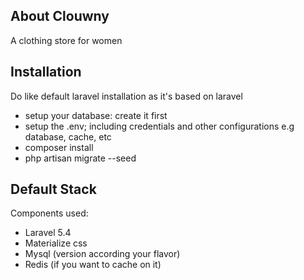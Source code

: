 ## About Clouwny

A clothing store for women


## Installation

Do like default laravel installation as it's based on laravel
- setup your database: create it first
- setup the .env; including credentials and other configurations e.g database, cache, etc
- composer install
- php artisan migrate --seed

## Default Stack

Components used:
- Laravel 5.4
- Materialize css
- Mysql (version according your flavor)
- Redis (if you want to cache on it)

